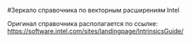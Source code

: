 #Зеркало справочника по векторным расширениям Intel

Оригинал справочника располагается по ссылке: 
https://software.intel.com/sites/landingpage/IntrinsicsGuide/

